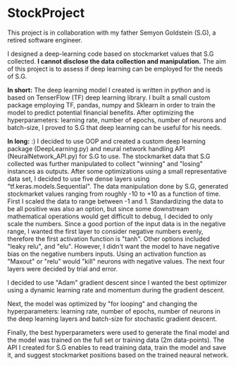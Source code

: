 # StockProject

This project is in collaboration with my father Semyon Goldstein (S.G), a retired software engineer.

I designed a deep-learning code based on stockmarket values that S.G collected.
**I cannot disclose the data collection and manipulation.**
The aim of this project is to assess if deep learning can be employed for the needs of S.G.

**In short:**
The deep learning model I created is written in python and is based on TenserFlow (TF) deep learning library.
I built a small custom package employing TF, pandas, numpy and Sklearn in order to train the model to predict potential financial benefits.
After optimizing the hyperparameters: learning rate, number of epochs, number of neurons and batch-size, I proved to S.G that deep learning can be useful for his needs.

**In long:** :)
I decided to use OOP and created a custom deep learning package (DeepLearning.py) and neural network handling API (NeuralNetwork_API.py) for S.G to use.
The stockmarket data that S.G collected was further manipulated to collect "winning" and "losing" instances as outputs.
After some optimizations using a small representative data set, I decided to use five dense layers using "tf.keras.models.Sequential".
The data manipulation done by S.G, generated stockmarket values ranging from roughly -10 to +10 as a function of time.
First I scaled the data to range between -1 and 1.
Standardizing the data to be all positive was also an option, but since some downstream mathematical operations would get difficult to debug, I decided to only scale the numbers.
Since a good portion of the input data is in the negative range, I wanted the first layer to consider negative numbers evenly, therefore the first activation function is "tanh".
Other options included "leaky relu", and "elu". However, I didn't want the model to have negative bias on the negative numbers inputs.
Using an activation function as "Maxout" or "relu" would "kill" neurons with negative values.
The next four layers were decided by trial and error.

I decided to use "Adam" gradient descent since I wanted the best optimizer using a dynamic learning rate and momentum during the gradient descent.

Next, the model was optimized by "for looping" and changing the hyperparameters: learning rate, number of epochs, number of neurons in the deep learning layers and batch-size for stochastic gradient descent.

Finally, the best hyperparameters were used to generate the final model and the model was trained on the full set or training data (2m data-points).
The API I created for S.G enables to read training data, train the model and save it, and suggest stockmarket positions based on the trained neaural network.
